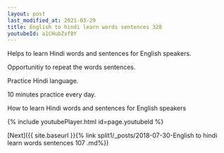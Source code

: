```yaml
---
layout: post
last_modified_at: 2021-03-29
title: English to hindi learn words sentences 328 
youtubeId: a1CHubZxf8Y
---
```

 
 
Helps to learn Hindi words and sentences for English speakers.

Opportunitiy to repeat the words sentences. 

Practice Hindi language. 
 
10 minutes practice every day. 
 
How to learn Hindi words and sentences for English speakers 
 
{% include youtubePlayer.html id=page.youtubeId %}
 
 
[Next]({{ site.baseurl }}{% link  split1/_posts/2018-07-30-English to hindi learn words sentences 107 .md%})
 
